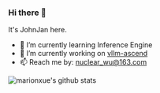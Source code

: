### Hi there 👋
It's JohnJan here.

- 🌱 I’m currently learning Inference Engine
- 🔭 I’m currently working on [vllm-ascend](https://github.com/vllm-project/vllm-ascend)
- 📫 Reach me by: nuclear_wu@163.com

<!--
**nuclearwu/nuclearwu** is a ✨ _special_ ✨ repository because its `README.md` (this file) appears on your GitHub profile.

Here are some ideas to get you started:

- 🔭 I’m currently working on ...
- 🌱 I’m currently learning ...
- 👯 I’m looking to collaborate on ...
- 🤔 I’m looking for help with ...
- 💬 Ask me about ...
- 📫 How to reach me: ...
- 😄 Pronouns: ...
- ⚡ Fun fact: ...
-->
![marionxue's github stats](https://github-readme-stats.vercel.app/api?username=nuclearwu&show_icons=true&theme=radical) 
